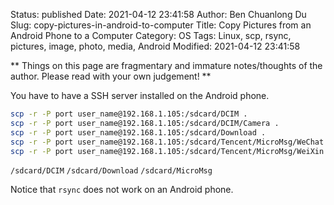 Status: published
Date: 2021-04-12 23:41:58
Author: Ben Chuanlong Du
Slug: copy-pictures-in-android-to-computer
Title: Copy Pictures from an Android Phone to a Computer
Category: OS
Tags: Linux, scp, rsync, pictures, image, photo, media, Android
Modified: 2021-04-12 23:41:58

**
Things on this page are
fragmentary and immature notes/thoughts of the author.
Please read with your own judgement!
**

You have to have a SSH server installed on the Android phone.
```bash
scp -r -P port user_name@192.168.1.105:/sdcard/DCIM . 
scp -r -P port user_name@192.168.1.105:/sdcard/DCIM/Camera .
scp -r -P port user_name@192.168.1.105:/sdcard/Download .
scp -r -P port user_name@192.168.1.105:/sdcard/Tencent/MicroMsg/WeChat .
scp -r -P port user_name@192.168.1.105:/sdcard/Tencent/MicroMsg/WeiXin .
```

`/sdcard/DCIM`
`/sdcard/Download`
`/sdcard/MicroMsg`

Notice that `rsync` does not work on an Android phone.